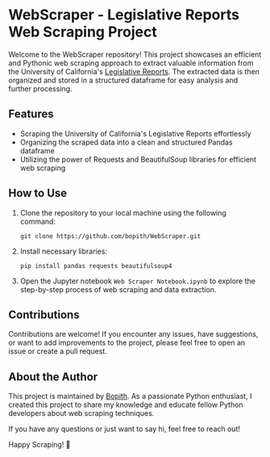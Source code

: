 # WebScraper - Legislative Reports Web Scraping Project

Welcome to the WebScraper repository! This project showcases an efficient and Pythonic web scraping approach to extract valuable information from the University of California's [Legislative Reports](https://www.ucop.edu/operating-budget/budgets-and-reports/legislative-reports/2021-22-legislative-session.html). The extracted data is then organized and stored in a structured dataframe for easy analysis and further processing.

## Features

- Scraping the University of California's Legislative Reports effortlessly
- Organizing the scraped data into a clean and structured Pandas dataframe
- Utilizing the power of Requests and BeautifulSoup libraries for efficient web scraping

## How to Use

1. Clone the repository to your local machine using the following command:
   ```
   git clone https://github.com/bopith/WebScraper.git
   ```
2. Install necessary libraries:
   ```
   pip install pandas requests beautifulsoup4
   ```
4. Open the Jupyter notebook `Web Scraper Notebook.ipynb` to explore the step-by-step process of web scraping and data extraction.

## Contributions

Contributions are welcome! If you encounter any issues, have suggestions, or want to add improvements to the project, please feel free to open an issue or create a pull request.

## About the Author

This project is maintained by [Bopith](https://github.com/bopith). As a passionate Python enthusiast, I created this project to share my knowledge and educate fellow Python developers about web scraping techniques.

If you have any questions or just want to say hi, feel free to reach out!

Happy Scraping! 🚀
